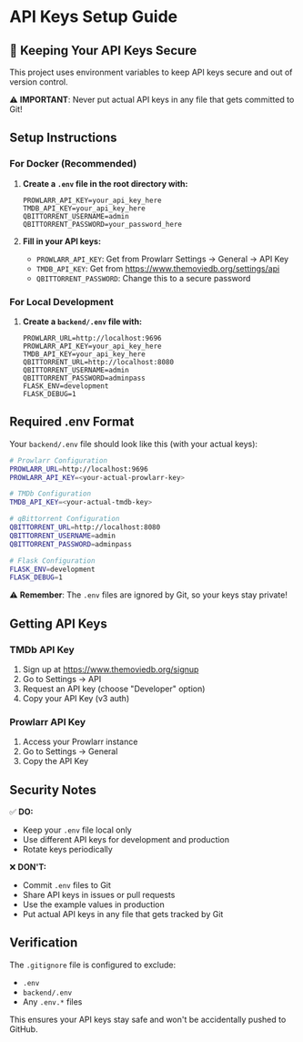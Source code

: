 # API Keys Setup Guide

## 🔐 Keeping Your API Keys Secure

This project uses environment variables to keep API keys secure and out of version control.

⚠️ **IMPORTANT**: Never put actual API keys in any file that gets committed to Git!

## Setup Instructions

### For Docker (Recommended)

1. **Create a `.env` file in the root directory with:**
   ```
   PROWLARR_API_KEY=your_api_key_here
   TMDB_API_KEY=your_api_key_here
   QBITTORRENT_USERNAME=admin
   QBITTORRENT_PASSWORD=your_password_here
   ```

2. **Fill in your API keys:**
   - `PROWLARR_API_KEY`: Get from Prowlarr Settings → General → API Key
   - `TMDB_API_KEY`: Get from https://www.themoviedb.org/settings/api
   - `QBITTORRENT_PASSWORD`: Change this to a secure password

### For Local Development

1. **Create a `backend/.env` file with:**
   ```
   PROWLARR_URL=http://localhost:9696
   PROWLARR_API_KEY=your_api_key_here
   TMDB_API_KEY=your_api_key_here
   QBITTORRENT_URL=http://localhost:8080
   QBITTORRENT_USERNAME=admin
   QBITTORRENT_PASSWORD=adminpass
   FLASK_ENV=development
   FLASK_DEBUG=1
   ```

## Required .env Format

Your `backend/.env` file should look like this (with your actual keys):

```bash
# Prowlarr Configuration
PROWLARR_URL=http://localhost:9696
PROWLARR_API_KEY=<your-actual-prowlarr-key>

# TMDb Configuration  
TMDB_API_KEY=<your-actual-tmdb-key>

# qBittorrent Configuration
QBITTORRENT_URL=http://localhost:8080
QBITTORRENT_USERNAME=admin
QBITTORRENT_PASSWORD=adminpass

# Flask Configuration
FLASK_ENV=development
FLASK_DEBUG=1
```

⚠️ **Remember**: The `.env` files are ignored by Git, so your keys stay private!

## Getting API Keys

### TMDb API Key
1. Sign up at https://www.themoviedb.org/signup
2. Go to Settings → API
3. Request an API key (choose "Developer" option)
4. Copy your API Key (v3 auth)

### Prowlarr API Key
1. Access your Prowlarr instance
2. Go to Settings → General
3. Copy the API Key

## Security Notes

✅ **DO:**
- Keep your `.env` file local only
- Use different API keys for development and production
- Rotate keys periodically

❌ **DON'T:**
- Commit `.env` files to Git
- Share API keys in issues or pull requests
- Use the example values in production
- Put actual API keys in any file that gets tracked by Git

## Verification

The `.gitignore` file is configured to exclude:
- `.env`
- `backend/.env`
- Any `.env.*` files

This ensures your API keys stay safe and won't be accidentally pushed to GitHub. 